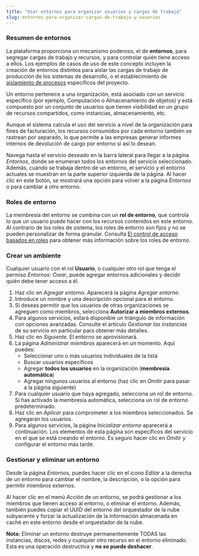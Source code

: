 ```yaml
---
title: "Usar entornos para organizar usuarios y cargas de trabajo"
slug: entornos-para-organizar-cargas-de-trabajo-y-usuarios
---
```



### Resumen de entornos

La plataforma proporciona un mecanismo poderoso, el de **entornos**, para segregar cargas de trabajo y recursos, y para controlar quién tiene acceso a ellos. Los ejemplos de casos de uso de este concepto incluyen la creación de entornos distintos para aislar las cargas de trabajo de producción de los sistemas de desarrollo, o el establecimiento de [aislamiento de procesos](https://es.wikipedia.org/wiki/Aislamiento_de_procesos) específicos del proyecto.

Un entorno pertenece a una organización, está asociado con un servicio específico (por ejemplo, Computación o Almacenamiento de objetos) y está compuesto por un conjunto de usuarios que tienen visibilidad en un grupo de recursos compartidos, como instancias, almacenamiento, etc.

Aunque el sistema calcula el uso del servicio a nivel de la organización para fines de facturación, los recursos consumidos por cada entorno también se rastrean por separado, lo que permite a las empresas generar informes internos de devolución de cargo por entorno si así lo desean.

Navega hasta el servicio deseado en la barra lateral para llegar a la página *Entornos*, donde se enumeran todos los entornos del servicio seleccionado. Además, cuando se trabaja dentro de un entorno, el servicio y el entorno actuales se muestran en la parte superior izquierda de la página. Al hacer clic en este botón, se mostrará una opción para volver a la página *Entornos* o para cambiar a otro entorno.

### Roles de entorno

La membresía del entorno se combina con un **rol de entorno**, que controla lo que un usuario puede hacer con los recursos contenidos en este entorno. Al contrario de los roles de sistema, los roles de entorno son fijos y no se pueden personalizar de forma granular. Consulta [El control de acceso basados en roles](../administration/rbac.md) para obtener más información sobre los roles de entorno.

### Crear un ambiente

Cualquier usuario con el rol **Usuario**, o cualquier otro rol que tenga el permiso *Entornos: Crear*, puede agregar entornos adicionales y decidir quién debe tener acceso a él.

1. Haz clic en *Agregar entorno*. Aparecerá la página *Agregar entorno*.
1. Introduce un nombre y una descripción opcional para el entorno.
1. Si deseas permitir que los usuarios de otras organizaciones se agreguen como miembros, selecciona **Autorizar a miembros externos**.
1. Para algunos servicios, estará disponible un triángulo de información con opciones avanzadas. Consulte el artículo *Gestionar las instancias* de su servicio en particular para obtener más detalles. <!-- This is inaccurate, needs to be addressed. -->
1. Haz clic en *Siguiente*. El entorno se aprovisionará.
1. La página *Administrar miembros* aparecerá en un momento. Aquí puedes:
    - Seleccionar uno o más usuarios individuales de la lista
    - Buscar usuarios específicos
    - Agregar **todos los usuarios** en la organización (**membresía automática**)
    - Agregar ningunos usuarios al entorno (haz clic en *Omitir* para pasar a la página siguiente)
1. Para cualquier usuario que haya agregado, selecciona un rol de entorno. Si has activado la membresía automática, selecciona un rol de entorno predeterminado.
1. Haz clic en *Aplicar* para comprometer a los miembros seleccionados. Se agregarán los usuarios.
1. Para algunos servicios, la página *Inicializar entorno* aparecerá a continuación. Los elementos de esta página son específicos del servicio en el que se está creando el entorno. Es seguro hacer clic en *Omitir* y configurar el entorno más tarde.

<!-- This needs to be moved to a CloudStack article: Here, you may:
   - Configure an isolated network with no access to any other subnet, nor to the public Internet
   - Configure one, two, or three VPCs.  See [What is a VPC](../cloudstack-compute-service/what-is-a-vpc.md) for more information on VPCs
   - Configure no network (click *Skip* to finish creating the environment)
1. If you've chosen to create one or more networks, enter the requested parameters for the networks to be created.
1. Click *Initialize*.
1. The networks will be created and you will be returned to the *Environments* page. -->

### Gestionar y eliminar un entorno

Desde la página *Entornos*, puedes hacer clic en el icono *Editar* a la derecha de un entorno para cambiar el nombre, la descripción, o la opción para permitir miembros externos.

Al hacer clic en el menú *Acción* de un entorno, se podrá gestionar a los miembros que tienen acceso al entorno, o eliminar el entorno. Además, también puedes copiar el UUID del entorno del orquestador de la nube subyacente y forzar la actualización de la información almacenada en caché en este entorno desde el orquestador de la nube.

**Nota:** Eliminar un entorno destruye permanentemente TODAS las instancias, discos, redes y cualquier otro recurso en el entorno eliminado. Esta es una operación destructiva y **no se puede deshacer**.
